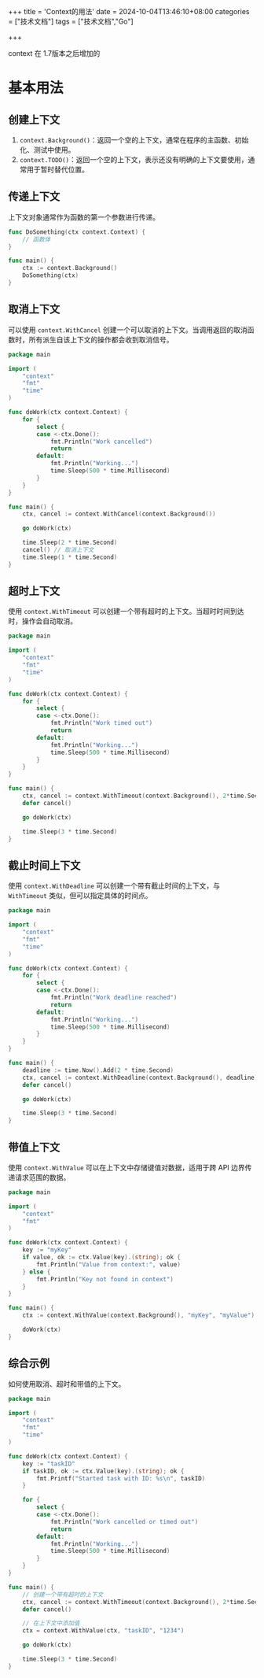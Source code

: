 +++
title = 'Context的用法'
date = 2024-10-04T13:46:10+08:00
categories =  ["技术文档"] 
tags = ["技术文档","Go"]

+++

context  在 1.7版本之后增加的

# 基本用法

## 创建上下文

1. `context.Background()`：返回一个空的上下文，通常在程序的主函数、初始化、测试中使用。
2. `context.TODO()`：返回一个空的上下文，表示还没有明确的上下文要使用，通常用于暂时替代位置。

## 传递上下文

上下文对象通常作为函数的第一个参数进行传递。

~~~go
func DoSomething(ctx context.Context) {
    // 函数体
}

func main() {
    ctx := context.Background()
    DoSomething(ctx)
}
~~~

## 取消上下文

可以使用 `context.WithCancel` 创建一个可以取消的上下文。当调用返回的取消函数时，所有派生自该上下文的操作都会收到取消信号。

~~~go
package main

import (
    "context"
    "fmt"
    "time"
)

func doWork(ctx context.Context) {
    for {
        select {
        case <-ctx.Done():
            fmt.Println("Work cancelled")
            return
        default:
            fmt.Println("Working...")
            time.Sleep(500 * time.Millisecond)
        }
    }
}

func main() {
    ctx, cancel := context.WithCancel(context.Background())

    go doWork(ctx)

    time.Sleep(2 * time.Second)
    cancel() // 取消上下文
    time.Sleep(1 * time.Second)
}
~~~

## 超时上下文

使用 `context.WithTimeout` 可以创建一个带有超时的上下文。当超时时间到达时，操作会自动取消。

~~~go
package main

import (
    "context"
    "fmt"
    "time"
)

func doWork(ctx context.Context) {
    for {
        select {
        case <-ctx.Done():
            fmt.Println("Work timed out")
            return
        default:
            fmt.Println("Working...")
            time.Sleep(500 * time.Millisecond)
        }
    }
}

func main() {
    ctx, cancel := context.WithTimeout(context.Background(), 2*time.Second)
    defer cancel()

    go doWork(ctx)

    time.Sleep(3 * time.Second)
}
~~~

## 截止时间上下文

使用 `context.WithDeadline` 可以创建一个带有截止时间的上下文，与 `WithTimeout` 类似，但可以指定具体的时间点。

~~~go
package main

import (
    "context"
    "fmt"
    "time"
)

func doWork(ctx context.Context) {
    for {
        select {
        case <-ctx.Done():
            fmt.Println("Work deadline reached")
            return
        default:
            fmt.Println("Working...")
            time.Sleep(500 * time.Millisecond)
        }
    }
}

func main() {
    deadline := time.Now().Add(2 * time.Second)
    ctx, cancel := context.WithDeadline(context.Background(), deadline)
    defer cancel()

    go doWork(ctx)

    time.Sleep(3 * time.Second)
}
~~~

## 带值上下文

使用 `context.WithValue` 可以在上下文中存储键值对数据，适用于跨 API 边界传递请求范围的数据。

~~~go
package main

import (
    "context"
    "fmt"
)

func doWork(ctx context.Context) {
    key := "myKey"
    if value, ok := ctx.Value(key).(string); ok {
        fmt.Println("Value from context:", value)
    } else {
        fmt.Println("Key not found in context")
    }
}

func main() {
    ctx := context.WithValue(context.Background(), "myKey", "myValue")

    doWork(ctx)
}
~~~

## 综合示例

如何使用取消、超时和带值的上下文。

~~~go
package main

import (
    "context"
    "fmt"
    "time"
)

func doWork(ctx context.Context) {
    key := "taskID"
    if taskID, ok := ctx.Value(key).(string); ok {
        fmt.Printf("Started task with ID: %s\n", taskID)
    }

    for {
        select {
        case <-ctx.Done():
            fmt.Println("Work cancelled or timed out")
            return
        default:
            fmt.Println("Working...")
            time.Sleep(500 * time.Millisecond)
        }
    }
}

func main() {
    // 创建一个带有超时的上下文
    ctx, cancel := context.WithTimeout(context.Background(), 2*time.Second)
    defer cancel()

    // 在上下文中添加值
    ctx = context.WithValue(ctx, "taskID", "1234")

    go doWork(ctx)

    time.Sleep(3 * time.Second)
}
~~~


